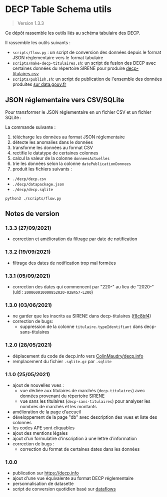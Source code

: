 # DECP Table Schema utils

> Version 1.3.3

Ce dépôt rassemble les outils liés au schéma tabulaire des DECP.

Il rassemble les outils suivants :

- `scripts/flow.py` : un script de conversion des données depuis le format JSON réglementaire vers le format tabulaire
- `scripts/make-decp-titulaires.sh`: un script de fusion des DECP avec certaines données du répertoire SIRENE pour produire [decp-titulaires.csv](https://www.data.gouv.fr/datasets/608c055b35eb4e6ee20eb325/#resource-25fcd9e6-ce5a-41a7-b6c0-f140abb2a060)
- `scripts/publish.sh`: un script de publication de l'ensemble des données produites [sur data.gouv.fr](https://www.data.gouv.fr/datasets/608c055b35eb4e6ee20eb325)

## JSON réglementaire vers CSV/SQLite

Pour transformer le JSON réglementaire en un fichier CSV et un fichier SQLite :

La commande suivante :

1. télécharge les données au format JSON réglementaire
1. détecte les anomalies dans le données
1. transforme les données au format CSV
1. rectifie le datatype de certaines colonnes
1. calcul la valeur de la colonne `donneesActuelles`
1. trie les données selon la colonne `datePublicationDonnees`
1. produit les fichiers suivants :
  - `./decp/decp.csv`
  - `./decp/datapackage.json`
  - `./decp/decp.sqlite`

```
python3 ./scripts/flow.py
```


## Notes de version

### 1.3.3 (27/09/2021)

- correction et amélioration du filtrage par date de notification

### 1.3.2 (19/09/2021)

- filtrage des dates de notification trop mal formées

### 1.3.1 (05/09/2021)

- correction des dates qui commencent par "220-" au lieu de "2020-" (uid : `200060010000852020-02B457-L200`)

### 1.3.0 (03/06/2021)

- ne garder que les inscrits au SIRENE dans decp-titulaires ([f8c8bf4](https://github.com/ColinMaudry/decp-table-schema-utils/commit/f8c8bf4de76f5a11e89276f1e66db38912f8dcfe))
- correction de bugs:
  - suppression de la colonne `titulaire.typeIdentifiant` dans decp-sans-titulaires


### 1.2.0 (28/05/2021)

- déplacement du code de decp.info vers [ColinMaudry/decp.info](https://github.com/ColinMaudry/decp.info)
- remplacement du fichier `.sqlite.gz` par `.sqlite` 

### 1.1.0 (25/05/2021)

- ajout de nouvelles vues :
  - vue dédiée aux titulaires de marchés (`decp-titulaires`) avec données provenant du répertoire SIRENE
  - vue sans les titulaires (`decp-sans-titulaires`) pour analyser les nombres de marchés et les montants
- amélioration de la page d'accueil
- développement de la page "db" avec description des vues et liste des colonnes
- les codes APE sont cliquables
- ajout des mentions légales
- ajout d'un formulatire d'inscription à une lettre d'information
- correction de bugs :
  - correction du format de certaines dates dans les données

### 1.0.0

- publication sur https://decp.info
- ajout d'une vue équivalente au format DECP réglementaire
- personnalisation de datasette
- script de conversion quotidien basé sur [dataflows](https://github.com/datahq/dataflows)
